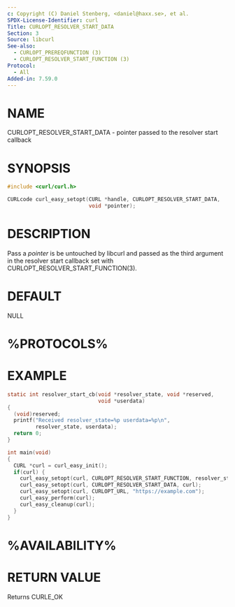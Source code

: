 ```yaml
---
c: Copyright (C) Daniel Stenberg, <daniel@haxx.se>, et al.
SPDX-License-Identifier: curl
Title: CURLOPT_RESOLVER_START_DATA
Section: 3
Source: libcurl
See-also:
  - CURLOPT_PREREQFUNCTION (3)
  - CURLOPT_RESOLVER_START_FUNCTION (3)
Protocol:
  - All
Added-in: 7.59.0
---
```


# NAME

CURLOPT_RESOLVER_START_DATA - pointer passed to the resolver start callback

# SYNOPSIS

~~~c
#include <curl/curl.h>

CURLcode curl_easy_setopt(CURL *handle, CURLOPT_RESOLVER_START_DATA,
                          void *pointer);
~~~

# DESCRIPTION

Pass a *pointer* is be untouched by libcurl and passed as the third
argument in the resolver start callback set with
CURLOPT_RESOLVER_START_FUNCTION(3).

# DEFAULT

NULL

# %PROTOCOLS%

# EXAMPLE

~~~c
static int resolver_start_cb(void *resolver_state, void *reserved,
                             void *userdata)
{
  (void)reserved;
  printf("Received resolver_state=%p userdata=%p\n",
         resolver_state, userdata);
  return 0;
}

int main(void)
{
  CURL *curl = curl_easy_init();
  if(curl) {
    curl_easy_setopt(curl, CURLOPT_RESOLVER_START_FUNCTION, resolver_start_cb);
    curl_easy_setopt(curl, CURLOPT_RESOLVER_START_DATA, curl);
    curl_easy_setopt(curl, CURLOPT_URL, "https://example.com");
    curl_easy_perform(curl);
    curl_easy_cleanup(curl);
  }
}
~~~

# %AVAILABILITY%

# RETURN VALUE

Returns CURLE_OK
